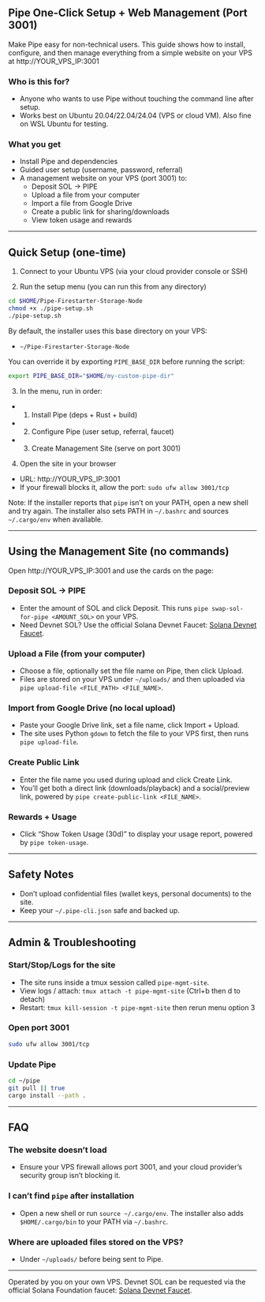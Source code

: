 ## Pipe One-Click Setup + Web Management (Port 3001)

Make Pipe easy for non-technical users. This guide shows how to install, configure, and then manage everything from a simple website on your VPS at http://YOUR_VPS_IP:3001

### Who is this for?
- Anyone who wants to use Pipe without touching the command line after setup.
- Works best on Ubuntu 20.04/22.04/24.04 (VPS or cloud VM). Also fine on WSL Ubuntu for testing.

### What you get
- Install Pipe and dependencies
- Guided user setup (username, password, referral)
- A management website on your VPS (port 3001) to:
  - Deposit SOL → PIPE
  - Upload a file from your computer
  - Import a file from Google Drive
  - Create a public link for sharing/downloads
  - View token usage and rewards

---

## Quick Setup (one-time)

1) Connect to your Ubuntu VPS (via your cloud provider console or SSH)

2) Run the setup menu (you can run this from any directory)
```bash
cd $HOME/Pipe-Firestarter-Storage-Node
chmod +x ./pipe-setup.sh
./pipe-setup.sh
```

By default, the installer uses this base directory on your VPS:

- `~/Pipe-Firestarter-Storage-Node`

You can override it by exporting `PIPE_BASE_DIR` before running the script:
```bash
export PIPE_BASE_DIR="$HOME/my-custom-pipe-dir"
```

3) In the menu, run in order:
- 1) Install Pipe (deps + Rust + build)
- 2) Configure Pipe (user setup, referral, faucet)
- 3) Create Management Site (serve on port 3001)

4) Open the site in your browser
- URL: http://YOUR_VPS_IP:3001
- If your firewall blocks it, allow the port: `sudo ufw allow 3001/tcp`

Note: If the installer reports that `pipe` isn’t on your PATH, open a new shell and try again. The installer also sets PATH in `~/.bashrc` and sources `~/.cargo/env` when available.

---

## Using the Management Site (no commands)

Open http://YOUR_VPS_IP:3001 and use the cards on the page:

### Deposit SOL → PIPE
- Enter the amount of SOL and click Deposit. This runs `pipe swap-sol-for-pipe <AMOUNT_SOL>` on your VPS.
- Need Devnet SOL? Use the official Solana Devnet Faucet: [Solana Devnet Faucet](https://faucet.solana.com/).

### Upload a File (from your computer)
- Choose a file, optionally set the file name on Pipe, then click Upload.
- Files are stored on your VPS under `~/uploads/` and then uploaded via `pipe upload-file <FILE_PATH> <FILE_NAME>`.

### Import from Google Drive (no local upload)
- Paste your Google Drive link, set a file name, click Import + Upload.
- The site uses Python `gdown` to fetch the file to your VPS first, then runs `pipe upload-file`.

### Create Public Link
- Enter the file name you used during upload and click Create Link.
- You’ll get both a direct link (downloads/playback) and a social/preview link, powered by `pipe create-public-link <FILE_NAME>`.

### Rewards + Usage
- Click “Show Token Usage (30d)” to display your usage report, powered by `pipe token-usage`.

---

## Safety Notes
- Don’t upload confidential files (wallet keys, personal documents) to the site.
- Keep your `~/.pipe-cli.json` safe and backed up.

---

## Admin & Troubleshooting

### Start/Stop/Logs for the site
- The site runs inside a tmux session called `pipe-mgmt-site`.
- View logs / attach: `tmux attach -t pipe-mgmt-site` (Ctrl+b then d to detach)
- Restart: `tmux kill-session -t pipe-mgmt-site` then rerun menu option 3

### Open port 3001
```bash
sudo ufw allow 3001/tcp
```

### Update Pipe
```bash
cd ~/pipe
git pull || true
cargo install --path .
```

---

## FAQ

### The website doesn’t load
- Ensure your VPS firewall allows port 3001, and your cloud provider’s security group isn’t blocking it.

### I can’t find `pipe` after installation
- Open a new shell or run `source ~/.cargo/env`. The installer also adds `$HOME/.cargo/bin` to your PATH via `~/.bashrc`.

### Where are uploaded files stored on the VPS?
- Under `~/uploads/` before being sent to Pipe.

---

Operated by you on your own VPS. Devnet SOL can be requested via the official Solana Foundation faucet: [Solana Devnet Faucet](https://faucet.solana.com/).



